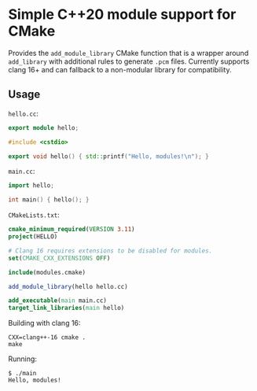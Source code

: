 # Simple C++20 module support for CMake

Provides the `add_module_library` CMake function that is a wrapper around `add_library` with additional rules to generate `.pcm` files. Currently supports clang 16+ and can fallback to a non-modular library for compatibility.

## Usage

`hello.cc`:
```c++
export module hello;

#include <cstdio>

export void hello() { std::printf("Hello, modules!\n"); }
```

`main.cc`:
```c++
import hello;

int main() { hello(); }
```

`CMakeLists.txt`:
```cmake
cmake_minimum_required(VERSION 3.11)
project(HELLO)

# Clang 16 requires extensions to be disabled for modules.
set(CMAKE_CXX_EXTENSIONS OFF)

include(modules.cmake)

add_module_library(hello hello.cc)

add_executable(main main.cc)
target_link_libraries(main hello)
```

Building with clang 16:

```
CXX=clang++-16 cmake .
make
```

Running:

```
$ ./main
Hello, modules!
```
